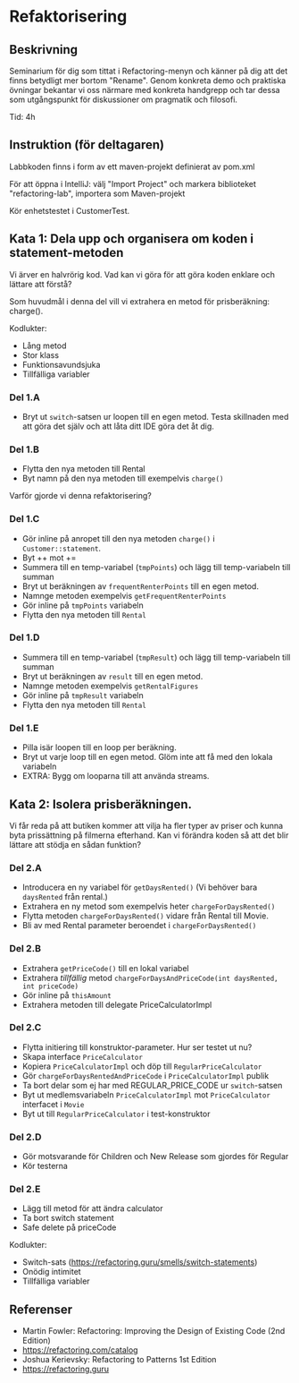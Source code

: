 # Refaktorisering

## Beskrivning

Seminarium för dig som tittat i Refactoring-menyn och känner på dig att det finns
betydligt mer bortom "Rename". Genom konkreta demo och praktiska övningar
bekantar vi oss närmare med konkreta handgrepp och tar dessa som utgångspunkt
för diskussioner om pragmatik och filosofi.

Tid: 4h

## Instruktion (för deltagaren)

Labbkoden finns i form av ett maven-projekt definierat av pom.xml

För att öppna i IntelliJ: välj "Import Project" och markera biblioteket "refactoring-lab", importera som Maven-projekt

Kör enhetstestet i CustomerTest.

## Kata 1: Dela upp och organisera om koden i statement-metoden

Vi ärver en halvrörig kod. Vad kan vi göra för att göra koden enklare och lättare att
förstå?

Som huvudmål i denna del vill vi extrahera en metod för prisberäkning: charge().

Kodlukter:
- Lång metod
- Stor klass
- Funktionsavundsjuka
- Tillfälliga variabler

### Del 1.A
- Bryt ut `switch`-satsen ur loopen till en egen metod. Testa skillnaden med 
att göra det själv och att låta ditt IDE göra det åt dig.

### Del 1.B
- Flytta den nya metoden till Rental
- Byt namn på den nya metoden till exempelvis `charge()`

Varför gjorde vi denna refaktorisering?

### Del 1.C
- Gör inline på anropet till den nya metoden `charge()` i `Customer::statement`.
- Byt ++ mot +=
- Summera till en temp-variabel (`tmpPoints`) och lägg till temp-variabeln till summan
- Bryt ut beräkningen av `frequentRenterPoints` till en egen metod.
- Namnge metoden exempelvis `getFrequentRenterPoints`
- Gör inline på `tmpPoints` variabeln
- Flytta den nya metoden till `Rental`

### Del 1.D
- Summera till en temp-variabel (`tmpResult`) och lägg till temp-variabeln till summan
- Bryt ut beräkningen av `result` till en egen metod.
- Namnge metoden exempelvis `getRentalFigures`
- Gör inline på `tmpResult` variabeln
- Flytta den nya metoden till `Rental`

### Del 1.E
- Pilla isär loopen till en loop per beräkning. 
- Bryt ut varje loop till en egen metod. Glöm inte att få med den lokala variabeln
- EXTRA: Bygg om looparna till att använda streams.

## Kata 2: Isolera prisberäkningen.

Vi får reda på att butiken kommer att vilja ha fler typer av priser
och kunna byta prissättning på filmerna efterhand. Kan vi förändra
koden så att det blir lättare att stödja en sådan funktion?

### Del 2.A
- Introducera en ny variabel för `getDaysRented()` (Vi behöver bara `daysRented` från rental.)
- Extrahera en ny metod som exempelvis heter `chargeForDaysRented()`
- Flytta metoden `chargeForDaysRented()` vidare från Rental till Movie.
- Bli av med Rental parameter beroendet i `chargeForDaysRented()`

### Del 2.B
- Extrahera `getPriceCode()` till en lokal variabel
- Extrahera _tillfällig_ metod `chargeForDaysAndPriceCode(int daysRented, int priceCode)`
- Gör inline på `thisAmount`
- Extrahera metoden till delegate PriceCalculatorImpl

### Del 2.C
- Flytta initiering till konstruktor-parameter. Hur ser testet ut nu?
- Skapa interface `PriceCalculator`
- Kopiera `PriceCalculatorImpl` och döp till `RegularPriceCalculator`
- Gör `chargeForDaysRentedAndPriceCode` i `PriceCalculatorImpl` publik
- Ta bort delar som ej har med REGULAR_PRICE_CODE ur `switch`-satsen
- Byt ut medlemsvariabeln `PriceCalculatorImpl` mot `PriceCalculator` interfacet i `Movie`
- Byt ut till `RegularPriceCalculator` i test-konstruktor

### Del 2.D
- Gör motsvarande för Children och New Release som gjordes för Regular
- Kör testerna

### Del 2.E
- Lägg till metod för att ändra calculator
- Ta bort switch statement
- Safe delete på priceCode

Kodlukter:

- Switch-sats (https://refactoring.guru/smells/switch-statements)
- Onödig intimitet
- Tillfälliga variabler

## Referenser

- Martin Fowler: Refactoring: Improving the Design of Existing Code (2nd Edition)
- https://refactoring.com/catalog
- Joshua Kerievsky: Refactoring to Patterns 1st Edition
- https://refactoring.guru
